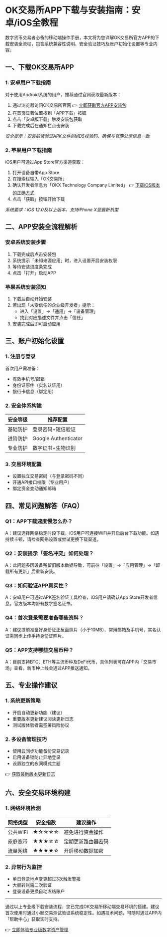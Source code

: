 # OK交易所APP下载与安装指南：安卓/iOS全教程

数字货币交易者必备的移动端操作手册，本文将为您详解OK交易所官方APP的下载安装全流程，包含系统兼容性说明、安全验证技巧及账户初始化设置等专业内容。

## 一、下载OK交易所APP

### 1. 安卓用户下载指南
对于使用Android系统的用户，推荐通过官网获取最新版本：
1. 通过浏览器访问OK交易所官网
👉 [立即获取官方APP安装包](https://bit.ly/okx_welcome)
2. 在首页显著位置找到「APP下载」按钮
3. 点击「安卓版下载」触发安装包获取
4. 下载完成后在通知栏点击安装

*安全提示：安装前请验证APK文件的MD5校验码，确保与官网公示信息一致*

### 2. 苹果用户下载指南
iOS用户可通过App Store官方渠道获取：
1. 打开设备自带App Store
2. 在搜索栏输入「OK交易所」
3. 确认开发者信息为「OKX Technology Company Limited」
👉 [下载iOS版本的正确方式](https://bit.ly/okx_welcome)
4. 点击「获取」按钮开始下载

*系统要求：iOS 12.0及以上版本，支持iPhone X至最新机型*

## 二、APP安装全流程解析

### 安卓系统安装步骤
1. 下载完成后点击安装包
2. 系统提示「未知来源应用」时，进入设置开启安装权限
3. 等待安装进度条完成
4. 点击「打开」启动APP

### 苹果系统安装须知
1. 下载后自动开始安装
2. 若出现「未受信任的企业级开发者」提示：
   - 进入「设置」→「通用」→「设备管理」
   - 找到对应描述文件并点击「信任」
3. 安装完成后即可启动应用

## 三、账户初始化设置

### 1. 注册与登录
首次用户需准备：
- 有效手机号/邮箱
- 身份证原件（实名认证用）
- 银行卡信息（绑定用）

### 2. 安全体系构建
| 安全等级 | 推荐配置 |
|---------|----------|
| 基础防护 | 登录密码+短信验证 |
| 进阶防护 | Google Authenticator |
| 专业防护 | 数字证书+生物识别 |

### 3. 交易环境配置
- 设置独立交易密码（与登录密码不同）
- 开通API接口权限（专业用户）
- 绑定资金变动通知邮箱

## 四、常见问题解答（FAQ）

### Q1：APP下载速度慢怎么办？
A：建议选择网络稳定时段下载，iOS用户可连接WiFi并开启后台下载功能。如遇持续卡顿，请检查网络设置或尝试更换下载渠道。

### Q2：安装提示「签名冲突」如何处理？
A：此问题多因设备残留旧版本数据导致，可前往「设置」→「应用管理」→「卸载所有更新」后重新安装。

### Q3：如何验证APP真实性？
A：安卓用户可通过APK签名验证工具检查，iOS用户请确认App Store开发者信息。官方版本均带有数字签名证书。

### Q4：首次登录需要准备哪些资料？
A：建议提前准备好身份证正反面照片（小于10MB）、常用邮箱及手机号，实名认证需同步上传手持身份证照片。

### Q5：APP支持哪些交易币种？
A：目前支持BTC、ETH等主流币种及DeFi代币，具体列表可在APP内「交易市场」查看。新币种上线会通过APP推送通知。

## 五、专业操作建议

### 1. 系统更新策略
- 开启自动更新功能（建议）
- 重要版本更新建议阅读更新日志
- 测试版体验者需签署风险协议

### 2. 多设备管理技巧
- 使用云同步功能备份交易记录
- 启用设备锁防止异地登录
- 设置独立的夜间模式主题

👉 [获取最新版本更新日志](https://bit.ly/okx_welcome) 

## 六、安全交易环境构建

### 1. 网络环境检测
| 网络类型 | 安全指数 | 建议操作 |
|---------|----------|----------|
| 公共WiFi | ★☆☆☆☆   | 避免进行资金操作 |
| 家庭宽带 | ★★★☆☆   | 定期更新路由器密码 |
| 流量网络 | ★★★★☆   | 开启移动数据加密 |

### 2. 异常行为监控
- 单日登录地点变更超过3次触发警报
- 大额转账需二次验证
- 登录设备更换自动冻结账户

---

通过以上专业级下载安装流程，您已完成OK交易所移动端交易环境的搭建。建议首次使用时通过小额交易测试验证系统稳定性。如遇技术问题，可随时通过APP内「帮助中心」获取实时支持。

👉 [立即体验专业级数字资产管理](https://bit.ly/okx_welcome)